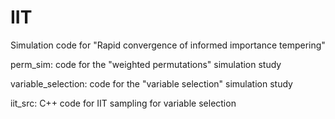 # IIT
Simulation code for "Rapid convergence of informed importance tempering"

perm_sim: code for the "weighted permutations" simulation study

variable_selection: code for the "variable selection" simulation study

iit_src: C++ code for IIT sampling for variable selection
